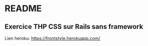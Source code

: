 # README

## Exercice THP CSS sur Rails sans framework

Lien heroku: https://frontstyle.herokuapp.com/
